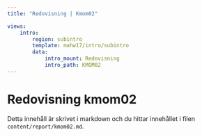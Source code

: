 ```yaml
---
title: "Redovisning | Kmom02"

views:
    intro:
        region: subintro
        template: mahw17/intro/subintro
        data:
            intro_mount: Redovisning
            intro_path: KMOM02
---
```

Redovisning kmom02
=========================

Detta innehåll är skrivet i markdown och du hittar innehållet i filen `content/report/kmom02.md`.
